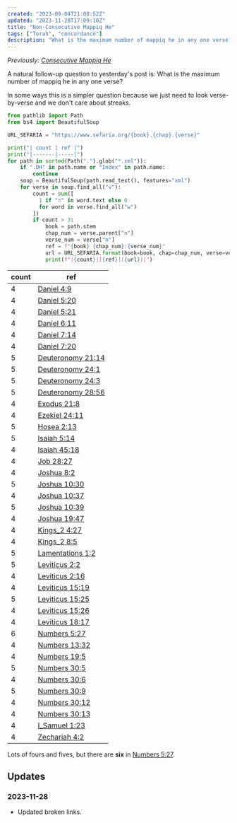 ```yaml
---
created: "2023-09-04T21:08:52Z"
updated: "2023-11-28T17:09:10Z"
title: "Non-Consecutive Mappiq He"
tags: ["Torah", "concordance"]
description: "What is the maximum number of mappiq he in any one verse?"
---
```


_Previously: [Consecutive Mappiq He](/blog/2023/09/consecutive-mappiq-he.html)_

A natural follow-up question to yesterday's post is: What is the maximum number of mappiq he in any one verse?

In some ways this is a simpler question because we just need to look verse-by-verse and we don't care about streaks.

```python
from pathlib import Path
from bs4 import BeautifulSoup

URL_SEFARIA = "https://www.sefaria.org/{book}.{chap}.{verse}"

print("| count | ref |")
print("|-------|-----|")
for path in sorted(Path(".").glob("*.xml")):
    if ".DH" in path.name or "Index" in path.name:
        continue
    soup = BeautifulSoup(path.read_text(), features="xml")
    for verse in soup.find_all("v"):
        count = sum([
          1 if "הּ" in word.text else 0
          for word in verse.find_all("w")
        ])
        if count > 3:
            book = path.stem
            chap_num = verse.parent["n"]
            verse_num = verse["n"]
            ref = f"{book} {chap_num}:{verse_num}"
            url = URL_SEFARIA.format(book=book, chap=chap_num, verse=verse_num)
            print(f"|{count}|[{ref}]({url})|")
```

| count | ref                                                            |
| ----- | -------------------------------------------------------------- |
| 4     | [Daniel 4:9](https://www.sefaria.org/Daniel.4.9)               |
| 4     | [Daniel 5:20](https://www.sefaria.org/Daniel.5.20)             |
| 4     | [Daniel 5:21](https://www.sefaria.org/Daniel.5.21)             |
| 4     | [Daniel 6:11](https://www.sefaria.org/Daniel.6.11)             |
| 4     | [Daniel 7:14](https://www.sefaria.org/Daniel.7.14)             |
| 4     | [Daniel 7:20](https://www.sefaria.org/Daniel.7.20)             |
| 5     | [Deuteronomy 21:14](https://www.sefaria.org/Deuteronomy.21.14) |
| 5     | [Deuteronomy 24:1](https://www.sefaria.org/Deuteronomy.24.1)   |
| 5     | [Deuteronomy 24:3](https://www.sefaria.org/Deuteronomy.24.3)   |
| 5     | [Deuteronomy 28:56](https://www.sefaria.org/Deuteronomy.28.56) |
| 4     | [Exodus 21:8](https://www.sefaria.org/Exodus.21.8)             |
| 4     | [Ezekiel 24:11](https://www.sefaria.org/Ezekiel.24.11)         |
| 5     | [Hosea 2:13](https://www.sefaria.org/Hosea.2.13)               |
| 5     | [Isaiah 5:14](https://www.sefaria.org/Isaiah.5.14)             |
| 4     | [Isaiah 45:18](https://www.sefaria.org/Isaiah.45.18)           |
| 4     | [Job 28:27](https://www.sefaria.org/Job.28.27)                 |
| 4     | [Joshua 8:2](https://www.sefaria.org/Joshua.8.2)               |
| 5     | [Joshua 10:30](https://www.sefaria.org/Joshua.10.30)           |
| 4     | [Joshua 10:37](https://www.sefaria.org/Joshua.10.37)           |
| 5     | [Joshua 10:39](https://www.sefaria.org/Joshua.10.39)           |
| 4     | [Joshua 19:47](https://www.sefaria.org/Joshua.19.47)           |
| 4     | [Kings_2 4:27](https://www.sefaria.org/II_Kings.4.27)          |
| 4     | [Kings_2 8:5](https://www.sefaria.org/II_Kings.8.5)            |
| 5     | [Lamentations 1:2](https://www.sefaria.org/Lamentations.1.2)   |
| 5     | [Leviticus 2:2](https://www.sefaria.org/Leviticus.2.2)         |
| 4     | [Leviticus 2:16](https://www.sefaria.org/Leviticus.2.16)       |
| 4     | [Leviticus 15:19](https://www.sefaria.org/Leviticus.15.19)     |
| 5     | [Leviticus 15:25](https://www.sefaria.org/Leviticus.15.25)     |
| 4     | [Leviticus 15:26](https://www.sefaria.org/Leviticus.15.26)     |
| 4     | [Leviticus 18:17](https://www.sefaria.org/Leviticus.18.17)     |
| 6     | [Numbers 5:27](https://www.sefaria.org/Numbers.5.27)           |
| 4     | [Numbers 13:32](https://www.sefaria.org/Numbers.13.32)         |
| 4     | [Numbers 19:5](https://www.sefaria.org/Numbers.19.5)           |
| 5     | [Numbers 30:5](https://www.sefaria.org/Numbers.30.5)           |
| 4     | [Numbers 30:6](https://www.sefaria.org/Numbers.30.6)           |
| 5     | [Numbers 30:9](https://www.sefaria.org/Numbers.30.9)           |
| 4     | [Numbers 30:12](https://www.sefaria.org/Numbers.30.12)         |
| 4     | [Numbers 30:13](https://www.sefaria.org/Numbers.30.13)         |
| 4     | [I_Samuel 1:23](https://www.sefaria.org/I_Samuel.1.23)         |
| 4     | [Zechariah 4:2](https://www.sefaria.org/Zechariah.4.2)         |

Lots of fours and fives, but there are **six** in [Numbers 5:27](https://www.sefaria.org/Numbers.5.27).

## Updates

### <span class="rel-date" title="2023-11-28T17:09:10Z">2023-11-28</span>

- Updated broken links.

